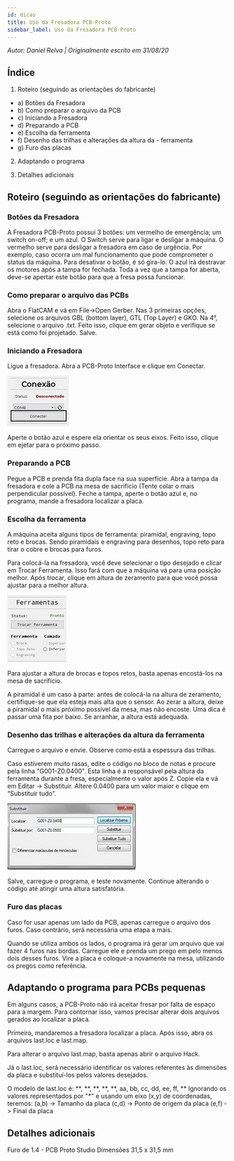 ```yaml
---
id: dicas
title: Uso da Fresadora PCB-Proto
sidebar_label: Uso da Fresadora PCB-Proto
---
```


*Autor: Daniel Relva | Originalmente escrito em 31/08/20* 

## Índice
1) Roteiro (seguindo as orientações do fabricante)

- a) Botões da Fresadora
- b) Como preparar o arquivo da PCB
- c) Iniciando a Fresadora
- d) Preparando a PCB
- e) Escolha da ferramenta
- f) Desenho das trilhas e alterações da altura da - ferramenta
- g) Furo das placas

2) Adaptando o programa 

3) Detalhes adicionais

## Roteiro (seguindo as orientações do fabricante) 

### Botões da Fresadora
A Fresadora PCB-Proto possui 3 botões: um vermelho de emergência; um switch on-off; e um azul.
O Switch serve para ligar e desligar a máquina.
O vermelho serve para desligar a fresadora em caso de urgência. Por exemplo, caso ocorra um mal funcionamento que pode comprometer o status da máquina. Para desativar o botão, é só gira-lo.
O azul irá destravar os motores após a tampa for fechada. Toda a vez que a tampa for aberta, deve-se apertar este botão para que a fresa possa funcionar.

### Como preparar o arquivo das PCBs
  Abra o FlatCAM e vá em File->Open Gerber. Nas 3 primeiras opções, selecione os arquivos GBL (bottom layer), GTL (Top Layer) e GKO. Na 4°, selecione o arquivo .txt. 
Feito isso, clique em gerar objeto e verifique se está como foi projetado. Salve.

### Iniciando a Fresadora
Ligue a fresadora. Abra a PCB-Proto Interface e clique em Conectar.
 
![img](/img/docs/aurora/hardware/fresadora/fresadora1.jpg)

Aperte o botão azul e espere ela orientar os seus eixos. Feito isso, clique em ejetar para o próximo passo.

### Preparando a PCB
Pegue a PCB e prenda fita dupla face na sua superfície. Abra a tampa da fresadora e cole a PCB na mesa de sacrifício (Tente colar o mais perpendicular possível). Feche a tampa, aperte o botão azul e, no programa, mande a fresadora localizar a placa.

### Escolha da ferramenta
A máquina aceita alguns tipos de ferramenta: piramidal, engraving, topo reto e brocas. Sendo piramidais e engraving para desenhos, topo reto para tirar o cobre e brocas para furos.

Para colocá-la na fresadora, você deve selecionar o tipo desejado e clicar em
Trocar Ferramenta. Isso fará com que a máquina vá para uma posição melhor. Após trocar, clique em altura de zeramento para que você possa ajustar para a melhor altura.

![img](/img/docs/aurora/hardware/fresadora/fresadora2.jpg)

Para ajustar a altura de brocas e topos retos, basta apenas encostá-los na mesa de sacrifício. 
 
A piramidal é um caso à parte: antes de colocá-la na altura de zeramento, certifique-se que ela esteja mais alta que o sensor. Ao zerar a altura, deixe a piramidal o mais próximo possível da mesa, mas não encoste. 
Uma dica é passar uma fita por baixo. Se arranhar, a altura está adequada.


### Desenho das trilhas e alterações da altura da ferramenta
Carregue o arquivo e envie. Observe como está a espessura das trilhas. 

Caso estiverem muito rasas, edite o código no bloco de notas e procure pela linha "G001-Z0.0400". Esta linha é a responsável pela altura da ferramenta durante a fresa, especialmente o valor após Z. Copie ela e vá em  Editar -> Substituir. Altere 0.0400 para um valor maior e clique em “Substituir tudo”.

![img](/img/docs/aurora/hardware/fresadora/fresadora3.jpg)

Salve, carregue o programa, e teste novamente. Continue alterando o código até atingir uma altura satisfatória.

### Furo das placas 
Caso for usar apenas um lado da PCB, apenas carregue o arquivo dos furos. Caso contrário, será necessária uma etapa a mais.

Quando se utiliza ambos os lados, o programa irá gerar um arquivo que vai fazer 4 furos nas bordas. Carregue ele e prenda um prego em pelo menos dois desses furos. Vire a placa e coloque-a novamente na mesa, utilizando os pregos como referência.

## Adaptando o programa para PCBs pequenas
Em alguns casos, a PCB-Proto não irá aceitar fresar por falta de espaço para a margem. Para contornar isso, vamos precisar alterar dois arquivos gerados ao localizar a placa. 

Primeiro, mandaremos a fresadora localizar a placa. Após isso, abra os arquivos last.loc e last.map. 
    
Para alterar o arquivo last.map, basta apenas abrir o arquivo Hack.

Já o last.loc, será necessário identificar os valores referentes às dimensões da placa e substituí-los pelos valores desejados.
 
O modelo de last.loc é:
**, **, **, **, **, aa, bb, cc, dd, ee, ff, **
Ignorando os valores representados por "*" e usando um eixo (x,y) de coordenadas, teremos:
(a,b) -> Tamanho da placa
(c,d) -> Ponto de origem da placa
(e,f) -> Final da placa

## Detalhes adicionais
Furo de 1.4 - PCB Proto Studio
Dimensões 31,5 x 31,5 mm